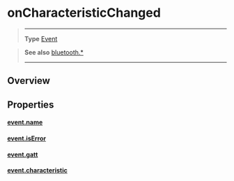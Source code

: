 # onCharacteristicChanged

> --------------------- ------------------------------------------------------------------------------------------
> __Type__              [Event](https://docs.coronalabs.com/api/type/Event.html)


> __See also__          [bluetooth.*](/plugin/bluetooth/)
> --------------------- ------------------------------------------------------------------------------------------

## Overview

## Properties

#### [event.name](/plugin/bluetooth/type/Gatt/event/onCharacteristicChanged/name)

#### [event.isError](/plugin/bluetooth/type/Gatt/event/onCharacteristicChanged/isError)

#### [event.gatt](/plugin/bluetooth/type/Gatt/event/onCharacteristicChanged/gatt)

#### [event.characteristic](/plugin/bluetooth/type/Gatt/event/onCharacteristicChanged/characteristic)
